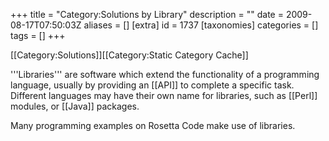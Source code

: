 +++
title = "Category:Solutions by Library"
description = ""
date = 2009-08-17T07:50:03Z
aliases = []
[extra]
id = 1737
[taxonomies]
categories = []
tags = []
+++

[[Category:Solutions]][[Category:Static Category Cache]]

'''Libraries''' are software which extend the functionality of a programming language, usually by providing an [[API]] to complete a specific task.  Different languages may have their own name for libraries, such as [[Perl]] modules, or [[Java]] packages.

Many programming examples on Rosetta Code make use of libraries.
